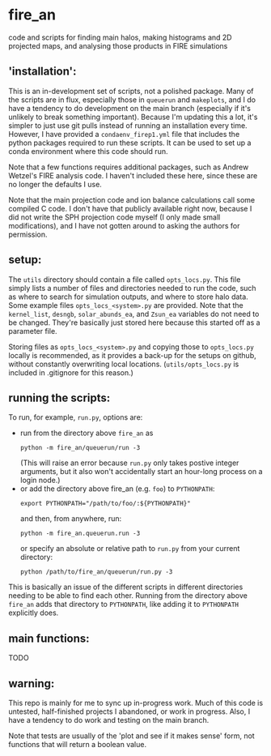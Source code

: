 # fire_an
code and scripts for finding main halos, making histograms and 2D
projected maps, and analysing those products in FIRE simulations

'installation':
---------------
This is an in-development set of scripts, not a polished package. Many
of the scripts are in flux, especially those in `queuerun` and 
`makeplots`, and I do have a tendency to do development on the main 
branch (especially if it's unlikely to break something important). 
Because I'm updating this a lot, it's simpler to just use git pulls 
instead of running an installation every time. However, I have provided
a `condaenv_firep1.yml` file that includes the python packages required 
to run these scripts. It can be used to set up a conda environment 
where this code should run.

Note that a few functions requires additional packages, such as Andrew
Wetzel's FIRE analysis code. I haven't included these here, since these
are no longer the defaults I use.

Note that the main projection code and ion balance calculations call 
some compiled C code. I don't have that publicly available right now, 
because I did not write the SPH projection code myself (I only made 
small modifications), and I have not gotten around to asking the authors
for permission.

setup:
------
The `utils` directory should contain a file called `opts_locs.py`. This
file simply lists a number of files and directories needed to run the
code, such as where to search for simulation outputs, and where to store
halo data. Some example files `opts_locs_<system>.py` are provided.
Note that the `kernel_list`, `desngb`, `solar_abunds_ea`, and `Zsun_ea`
variables do not need to be changed. They're basically just stored here
because this started off as a parameter file.

Storing files as `opts_locs_<system>.py` and copying those to 
`opts_locs.py` locally is recommended, as it provides a back-up for the 
setups on github, without constantly overwriting local locations. 
(`utils/opts_locs.py` is included in .gitignore for this reason.)

running the scripts:
--------------------
To run, for example, `run.py`, options are:
- run from the directory above `fire_an` as
  ```
  python -m fire_an/queuerun/run -3
  ```
  (This will raise an error because `run.py` only takes postive integer
  arguments, but it also won't accidentally start an hour-long process
  on a login node.)
- or add the directory above fire_an (e.g. `foo`) to `PYTHONPATH`:
  ```
  export PYTHONPATH="/path/to/foo/:${PYTHONPATH}"
  ```
  and then, from anywhere, run: 
  ```
  python -m fire_an.queuerun.run -3
  ```
  or specify an absolute or relative path to `run.py` from your 
  current directory:
  ```
  python /path/to/fire_an/queuerun/run.py -3
  ```

This is basically an issue of the different scripts in different 
directories needing to be able to find each other. Running from the
directory above `fire_an` adds that directory to `PYTHONPATH`, like 
adding it to `PYTHONPATH` explicitly does. 


main functions:
---------------
TODO

warning:
--------
This repo is mainly for me to sync up in-progress work. Much of this
code is untested, half-finished projects I abandoned, or work in 
progress. Also, I have a tendency to do work and testing on the main
branch.

Note that tests are usually of the 'plot and see if it makes sense'
form, not functions that will return a boolean value.


